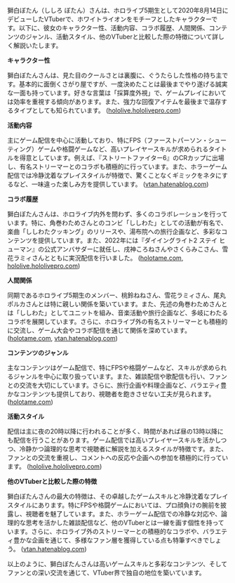 獅白ぼたん（ししろ ぼたん）さんは、ホロライブ5期生として2020年8月14日にデビューしたVTuberで、ホワイトライオンをモチーフとしたキャラクターです。以下に、彼女のキャラクター性、活動内容、コラボ履歴、人間関係、コンテンツのジャンル、活動スタイル、他のVTuberと比較した際の特徴について詳しく解説いたします。

**キャラクター性**

獅白ぼたんさんは、見た目のクールさとは裏腹に、ぐうたらした性格の持ち主です。基本的に面倒くさがり屋ですが、一度決めたことは最後までやり遂げる誠実な一面も持っています。好きな言葉は「採算度外視」で、ゲームプレイにおいては効率を重視する傾向があります。また、強力な回復アイテムを最後まで温存するタイプとしても知られています。 ([hololive.hololivepro.com](https://hololive.hololivepro.com/talents/shishiro-botan?utm_source=openai))

**活動内容**

主にゲーム配信を中心に活動しており、特にFPS（ファーストパーソン・シューティング）ゲームや格闘ゲームなど、高いプレイヤースキルが求められるタイトルを得意としています。例えば、『ストリートファイター6』のCRカップに出場し、有名ストリーマーとのコラボも積極的に行っています。また、ホラーゲーム配信では冷静沈着なプレイスタイルが特徴で、驚くことなくギミックをネタにするなど、一味違った楽しみ方を提供しています。 ([vtan.hatenablog.com](https://vtan.hatenablog.com/entry/2024/01/07/010713?utm_source=openai))

**コラボ履歴**

獅白ぼたんさんは、ホロライブ内外を問わず、多くのコラボレーションを行っています。特に、角巻わためさんとのコンビ「ししわた」としての活動が有名で、楽曲「ししわたクッキング」のリリースや、湯布院への旅行企画など、多彩なコンテンツを提供しています。また、2022年には『ダイイングライト2 ステイ ヒューマン』の公式アンバサダーに就任し、戌神ころねさんやさくらみこさん、雪花ラミィさんとともに実況配信を行いました。 ([holotame.com](https://holotame.com/what-kind-of-unit-is-shishiwata/?utm_source=openai), [hololive.hololivepro.com](https://hololive.hololivepro.com/news/20220128-01-5/?utm_source=openai))

**人間関係**

同期であるホロライブ5期生のメンバー、桃鈴ねねさん、雪花ラミィさん、尾丸ポルカさんとは特に親しい関係を築いています。また、先述の角巻わためさんとは「ししわた」としてユニットを組み、音楽活動や旅行企画など、多岐にわたるコラボを展開しています。さらに、ホロライブ外の有名ストリーマーとも積極的に交流し、ゲーム大会やコラボ配信を通じて関係を深めています。 ([holotame.com](https://holotame.com/what-kind-of-unit-is-shishiwata/?utm_source=openai), [vtan.hatenablog.com](https://vtan.hatenablog.com/entry/2024/01/07/010713?utm_source=openai))

**コンテンツのジャンル**

主なコンテンツはゲーム配信で、特にFPSや格闘ゲームなど、スキルが求められるジャンルを中心に取り扱っています。また、雑談配信や歌配信も行い、ファンとの交流を大切にしています。さらに、旅行企画や料理企画など、バラエティ豊かなコンテンツも提供しており、視聴者を飽きさせない工夫が見られます。 ([holotame.com](https://holotame.com/what-kind-of-unit-is-shishiwata/?utm_source=openai))

**活動スタイル**

配信は主に夜の20時以降に行われることが多く、時間があれば昼の13時以降にも配信を行うことがあります。ゲーム配信では高いプレイヤースキルを活かしつつ、冷静かつ論理的な思考で視聴者に解説を加えるスタイルが特徴です。また、ファンとの交流を重視し、コメントへの反応や企画への参加を積極的に行っています。 ([hololive.hololivepro.com](https://hololive.hololivepro.com/talents/shishiro-botan?utm_source=openai))

**他のVTuberと比較した際の特徴**

獅白ぼたんさんの最大の特徴は、その卓越したゲームスキルと冷静沈着なプレイスタイルにあります。特にFPSや格闘ゲームにおいては、プロ顔負けの腕前を披露し、視聴者を魅了しています。また、ホラーゲーム配信での冷静な対応や、論理的な思考を活かした雑談配信など、他のVTuberとは一線を画す個性を持っています。さらに、ホロライブ外のストリーマーとの積極的なコラボや、バラエティ豊かな企画を通じて、多様なファン層を獲得している点も特筆すべきでしょう。 ([vtan.hatenablog.com](https://vtan.hatenablog.com/entry/2024/01/07/010713?utm_source=openai))

以上のように、獅白ぼたんさんは高いゲームスキルと多彩なコンテンツ、そしてファンとの深い交流を通じて、VTuber界で独自の地位を築いています。 